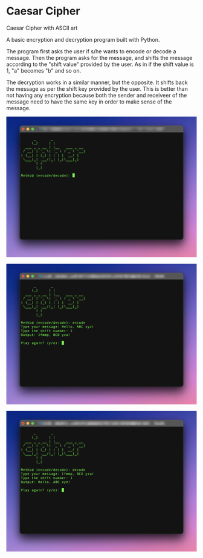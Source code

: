 # Caesar Cipher

Caesar Cipher with ASCII art

A basic encryption and decryption program built with Python.

The program first asks the user if s/he wants to encode or decode a message. Then the program asks for the message, and shifts the message according to the "shift value" provided by the user. As in if the shift value is 1, "a" becomes "b" and so on.

The decryption works in a similar manner, but the opposite. It shifts back the message as per the shift key provided by the user. This is better than not having any encryption because both the sender and receiveer of the message need to have the same key in order to make sense of the message.


![Preview of the starting screen](start.png)

![Preview of encryption](encode.png)

![Preview of decryption](decode.png)
